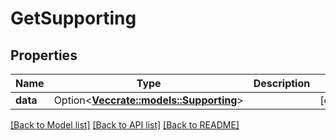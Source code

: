 # GetSupporting

## Properties

Name | Type | Description | Notes
------------ | ------------- | ------------- | -------------
**data** | Option<[**Vec<crate::models::Supporting>**](supporting.md)> |  | [optional]

[[Back to Model list]](../README.md#documentation-for-models) [[Back to API list]](../README.md#documentation-for-api-endpoints) [[Back to README]](../README.md)



